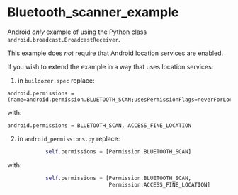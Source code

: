 # Bluetooth_scanner_example

Android *only* example of using the Python class `android.broadcast.BroadcastReceiver`.

This example does *not* require that Android location services are enabled.

If you wish to extend the example in a way that uses location services:

1) in `buildozer.spec` replace:

```
android.permissions = (name=android.permission.BLUETOOTH_SCAN;usesPermissionFlags=neverForLocation)
```
with:
```
android.permissions = BLUETOOTH_SCAN, ACCESS_FINE_LOCATION
```

2)  in `android_permissions.py` replace:

```python
            self.permissions = [Permission.BLUETOOTH_SCAN]
```
with:
```python
            self.permissions = [Permission.BLUETOOTH_SCAN,
                                Permission.ACCESS_FINE_LOCATION]
```

